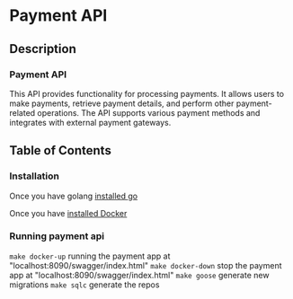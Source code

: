 # Payment API 

## Description

### Payment API
  
This API provides functionality for processing payments. It allows users to make payments, 
retrieve payment details, and perform other payment-related operations. The API supports 
various payment methods and integrates with external payment gateways.

## Table of Contents

### Installation

Once you have golang [installed go][golang-install]

Once you have [installed Docker][docker-install]

### Running payment api

`make docker-up` running the payment app at "localhost:8090/swagger/index.html"
`make docker-down` stop the payment app at "localhost:8090/swagger/index.html"
`make goose` generate new migrations
`make sqlc` generate the repos

[golang-install]:   http://golang.org/doc/install.html#releases
[docker-install]:   https://docs.docker.com/engine/install/
